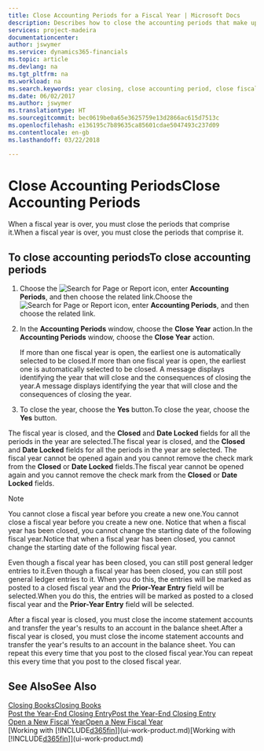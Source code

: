 ```yaml
---
title: Close Accounting Periods for a Fiscal Year | Microsoft Docs
description: Describes how to close the accounting periods that make up the fiscal year.
services: project-madeira
documentationcenter: 
author: jswymer
ms.service: dynamics365-financials
ms.topic: article
ms.devlang: na
ms.tgt_pltfrm: na
ms.workload: na
ms.search.keywords: year closing, close accounting period, close fiscal year, bank account detailed trial balance
ms.date: 06/02/2017
ms.author: jswymer
ms.translationtype: HT
ms.sourcegitcommit: bec0619be0a65e3625759e13d2866ac615d7513c
ms.openlocfilehash: e136195c7b89635ca85601cdae5047493c237d09
ms.contentlocale: en-gb
ms.lasthandoff: 03/22/2018

---
```

# <a name="close-accounting-periods"></a><span data-ttu-id="eaa67-103">Close Accounting Periods</span><span class="sxs-lookup"><span data-stu-id="eaa67-103">Close Accounting Periods</span></span>
<span data-ttu-id="eaa67-104">When a fiscal year is over, you must close the periods that comprise it.</span><span class="sxs-lookup"><span data-stu-id="eaa67-104">When a fiscal year is over, you must close the periods that comprise it.</span></span>

## <a name="to-close-accounting-periods"></a><span data-ttu-id="eaa67-105">To close accounting periods</span><span class="sxs-lookup"><span data-stu-id="eaa67-105">To close accounting periods</span></span>
1. <span data-ttu-id="eaa67-106">Choose the ![Search for Page or Report](media/ui-search/search_small.png "Search for Page or Report icon") icon, enter **Accounting Periods**, and then choose the related link.</span><span class="sxs-lookup"><span data-stu-id="eaa67-106">Choose the ![Search for Page or Report](media/ui-search/search_small.png "Search for Page or Report icon") icon, enter **Accounting Periods**, and then choose the related link.</span></span>
2. <span data-ttu-id="eaa67-107">In the **Accounting Periods** window, choose the **Close Year** action.</span><span class="sxs-lookup"><span data-stu-id="eaa67-107">In the **Accounting Periods** window, choose the **Close Year** action.</span></span>

    <span data-ttu-id="eaa67-108">If more than one fiscal year is open, the earliest one is automatically selected to be closed.</span><span class="sxs-lookup"><span data-stu-id="eaa67-108">If more than one fiscal year is open, the earliest one is automatically selected to be closed.</span></span> <span data-ttu-id="eaa67-109">A message displays identifying the year that will close and the consequences of closing the year.</span><span class="sxs-lookup"><span data-stu-id="eaa67-109">A message displays identifying the year that will close and the consequences of closing the year.</span></span>
3. <span data-ttu-id="eaa67-110">To close the year, choose the **Yes** button.</span><span class="sxs-lookup"><span data-stu-id="eaa67-110">To close the year, choose the **Yes** button.</span></span>

<span data-ttu-id="eaa67-111">The fiscal year is closed, and the **Closed** and **Date Locked** fields for all the periods in the year are selected.</span><span class="sxs-lookup"><span data-stu-id="eaa67-111">The fiscal year is closed, and the **Closed** and **Date Locked** fields for all the periods in the year are selected.</span></span> <span data-ttu-id="eaa67-112">The fiscal year cannot be opened again and you cannot remove the check mark from the **Closed** or **Date Locked** fields.</span><span class="sxs-lookup"><span data-stu-id="eaa67-112">The fiscal year cannot be opened again and you cannot remove the check mark from the **Closed** or **Date Locked** fields.</span></span>

> [!NOTE]  
>   <span data-ttu-id="eaa67-113">You cannot close a fiscal year before you create a new one.</span><span class="sxs-lookup"><span data-stu-id="eaa67-113">You cannot close a fiscal year before you create a new one.</span></span> <span data-ttu-id="eaa67-114">Notice that when a fiscal year has been closed, you cannot change the starting date of the following fiscal year.</span><span class="sxs-lookup"><span data-stu-id="eaa67-114">Notice that when a fiscal year has been closed, you cannot change the starting date of the following fiscal year.</span></span>

<span data-ttu-id="eaa67-115">Even though a fiscal year has been closed, you can still post general ledger entries to it.</span><span class="sxs-lookup"><span data-stu-id="eaa67-115">Even though a fiscal year has been closed, you can still post general ledger entries to it.</span></span> <span data-ttu-id="eaa67-116">When you do this, the entries will be marked as posted to a closed fiscal year and the **Prior-Year Entry** field will be selected.</span><span class="sxs-lookup"><span data-stu-id="eaa67-116">When you do this, the entries will be marked as posted to a closed fiscal year and the **Prior-Year Entry** field will be selected.</span></span>

<span data-ttu-id="eaa67-117">After a fiscal year is closed, you must close the income statement accounts and transfer the year's results to an account in the balance sheet.</span><span class="sxs-lookup"><span data-stu-id="eaa67-117">After a fiscal year is closed, you must close the income statement accounts and transfer the year's results to an account in the balance sheet.</span></span> <span data-ttu-id="eaa67-118">You can repeat this every time that you post to the closed fiscal year.</span><span class="sxs-lookup"><span data-stu-id="eaa67-118">You can repeat this every time that you post to the closed fiscal year.</span></span>

## <a name="see-also"></a><span data-ttu-id="eaa67-119">See Also</span><span class="sxs-lookup"><span data-stu-id="eaa67-119">See Also</span></span>
[<span data-ttu-id="eaa67-120">Closing Books</span><span class="sxs-lookup"><span data-stu-id="eaa67-120">Closing Books</span></span>](year-close-books.md)  
[<span data-ttu-id="eaa67-121">Post the Year-End Closing Entry</span><span class="sxs-lookup"><span data-stu-id="eaa67-121">Post the Year-End Closing Entry</span></span>](year-how-post-year-end-close-entry.md)  
[<span data-ttu-id="eaa67-122">Open a New Fiscal Year</span><span class="sxs-lookup"><span data-stu-id="eaa67-122">Open a New Fiscal Year</span></span>](finance-how-open-new-fiscal-year.md)  
<span data-ttu-id="eaa67-123">[Working with [!INCLUDE[d365fin](includes/d365fin_md.md)]](ui-work-product.md)</span><span class="sxs-lookup"><span data-stu-id="eaa67-123">[Working with [!INCLUDE[d365fin](includes/d365fin_md.md)]](ui-work-product.md)</span></span>

